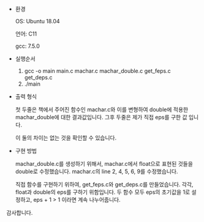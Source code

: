 - 환경

  OS: Ubuntu 18.04

  언어: C11

  gcc: 7.5.0

- 실행순서
  1. gcc -o main main.c machar.c machar_double.c get_feps.c get_deps.c
  2. ./main

- 출력 형식

  첫 두줄은 책에서 주어진 함수인 machar.c와 이를 변형하여 double에 적용한 machar_double에 대한 결과값입니다.
  그후 두줄은 제가 직접 eps를 구한 값 입니다.

  이 둘의 차이는 없는 것을 확인할 수 있습니다.

- 구현 방법

  machar_double.c를 생성하기 위해서, machar.c에서 float으로 표현된 것들을 double로 수정했습니다. 
  machar.c의 line 2, 4, 5, 6, 9를 수정했습니다.

  직접 함수를 구현하기 위하여, get_feps.c와 get_deps.c를 만들었습니다. 각각, float과 double의 eps를 구하기 위함입니다.
  두 함수 모두 eps의 초기값을 1로 설정하고, eps + 1 > 1 이라면 계속 나누어줍니다.



감사합니다.

